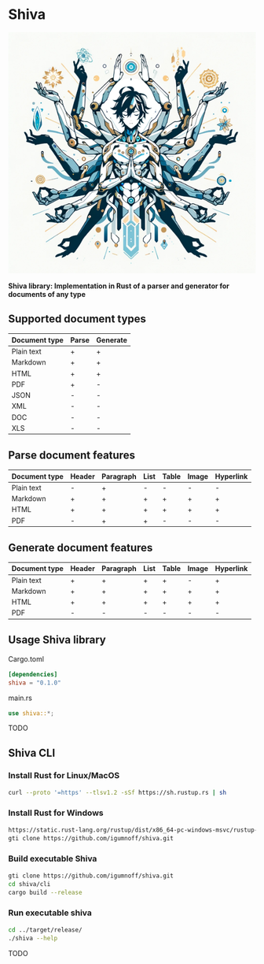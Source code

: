# Shiva

![shiva](logo.png)

**Shiva library: Implementation in Rust of a parser and generator for documents of any type**

## Supported document types

| Document type | Parse | Generate |
|---------------|-------|----------|
| Plain text    | +     | +        |
| Markdown      | +     | +        |
| HTML          | +     | +        |
| PDF           | +     | -        |
| JSON          | -     | -        |
| XML           | -     | -        |
| DOC           | -     | -        |
| XLS           | -     | -        |


## Parse document features

| Document type | Header | Paragraph | List | Table | Image | Hyperlink |
|---------------|--------|-----------|------|-------|-------|-----------|
| Plain text    | -      | +         | -    | -     | -     | -         |
| Markdown      | +      | +         | +    | +     | +     | +         |
| HTML          | +      | +         | +    | +     | +     | +         |
| PDF           | -      | +         | +    | -     | -     | -         |

## Generate document features

| Document type | Header | Paragraph  | List | Table | Image | Hyperlink |
|---------------|--------|------------|------|-------|-------|-----------|
| Plain text    | +      | +          | +    | +     | -     | +         |
| Markdown      | +      | +          | +    | +     | +     | +         |
| HTML          | +      | +          | +    | +     | +     | +         |
| PDF           | -      | -          | -    | -     | -     | -         |

## Usage Shiva library

Cargo.toml
```toml
[dependencies]
shiva = "0.1.0"
```

main.rs
```rust
use shiva::*;
```
TODO

## Shiva CLI
### Install Rust for Linux/MacOS
```bash 
curl --proto '=https' --tlsv1.2 -sSf https://sh.rustup.rs | sh
```
### Install Rust for Windows
```bash
https://static.rust-lang.org/rustup/dist/x86_64-pc-windows-msvc/rustup-init.exe
gti clone https://github.com/igumnoff/shiva.git
```
### Build executable Shiva
```bash
gti clone https://github.com/igumnoff/shiva.git
cd shiva/cli
cargo build --release
```
### Run executable shiva
```bash
cd ../target/release/
./shiva --help
```
TODO